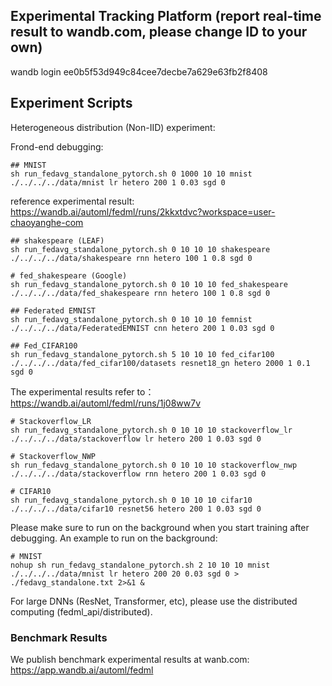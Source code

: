 ## Experimental Tracking Platform (report real-time result to wandb.com, please change ID to your own)
wandb login ee0b5f53d949c84cee7decbe7a629e63fb2f8408


## Experiment Scripts
Heterogeneous distribution (Non-IID) experiment:

Frond-end debugging:
``` 
## MNIST
sh run_fedavg_standalone_pytorch.sh 0 1000 10 10 mnist ./../../../data/mnist lr hetero 200 1 0.03 sgd 0
``` 
reference experimental result: https://wandb.ai/automl/fedml/runs/2kkxtdvc?workspace=user-chaoyanghe-com

``` 
## shakespeare (LEAF)
sh run_fedavg_standalone_pytorch.sh 0 10 10 10 shakespeare ./../../../data/shakespeare rnn hetero 100 1 0.8 sgd 0
``` 

``` 
# fed_shakespeare (Google)
sh run_fedavg_standalone_pytorch.sh 0 10 10 10 fed_shakespeare ./../../../data/fed_shakespeare rnn hetero 100 1 0.8 sgd 0
``` 
``` 
## Federated EMNIST
sh run_fedavg_standalone_pytorch.sh 0 10 10 10 femnist ./../../../data/FederatedEMNIST cnn hetero 200 1 0.03 sgd 0
``` 

``` 
## Fed_CIFAR100
sh run_fedavg_standalone_pytorch.sh 5 10 10 10 fed_cifar100 ./../../../data/fed_cifar100/datasets resnet18_gn hetero 2000 1 0.1 sgd 0
```
The experimental results refer to：https://wandb.ai/automl/fedml/runs/1j08ww7v

``` 
# Stackoverflow_LR
sh run_fedavg_standalone_pytorch.sh 0 10 10 10 stackoverflow_lr ./../../../data/stackoverflow lr hetero 200 1 0.03 sgd 0
``` 

``` 
# Stackoverflow_NWP
sh run_fedavg_standalone_pytorch.sh 0 10 10 10 stackoverflow_nwp ./../../../data/stackoverflow rnn hetero 200 1 0.03 sgd 0
``` 

``` 
# CIFAR10
sh run_fedavg_standalone_pytorch.sh 0 10 10 10 cifar10 ./../../../data/cifar10 resnet56 hetero 200 1 0.03 sgd 0
```

Please make sure to run on the background when you start training after debugging. An example to run on the background:
``` 
# MNIST
nohup sh run_fedavg_standalone_pytorch.sh 2 10 10 10 mnist ./../../../data/mnist lr hetero 200 20 0.03 sgd 0 > ./fedavg_standalone.txt 2>&1 &
```

For large DNNs (ResNet, Transformer, etc), please use the distributed computing (fedml_api/distributed). 


### Benchmark Results
We publish benchmark experimental results at wanb.com: \
https://app.wandb.ai/automl/fedml
